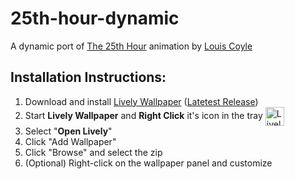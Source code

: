 # 25th-hour-dynamic

A dynamic port of [The 25th Hour](https://louie.co.nz/25th_hour/) animation by [Louis Coyle](https://louie.co.nz/)

## Installation Instructions:

1. Download and install [Lively Wallpaper](https://github.com/rocksdanister/lively) ([Latetest Release](https://github.com/rocksdanister/lively/releases/latest))
2. Start **Lively Wallpaper** and **Right Click** it's icon in the tray  <img src="https://rocksdanister.github.io/lively/images/logo.png" alt="Lively Wallpaper's Icon" align="center" width="30x"/>
3. Select "**Open Lively**"
4. Click "Add Wallpaper"
5. Click "Browse" and select the zip
6. (Optional) Right-click on the wallpaper panel and customize
